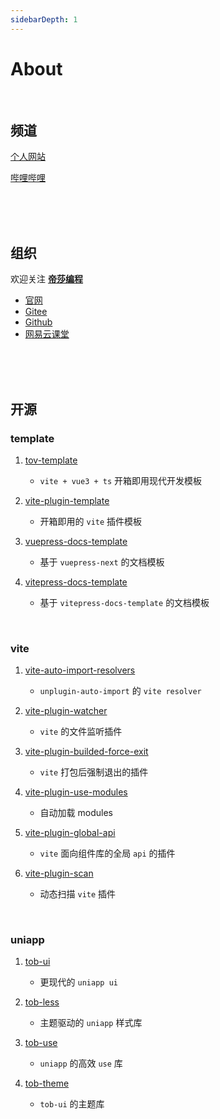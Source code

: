 ```yaml
---
sidebarDepth: 1
---
```


# About


<br />


## 频道

[个人网站](https://mt3.netlify.app/)

[哔哩哔哩](https://space.bilibili.com/590784571)


<br />
<br />
<br />

## 组织


欢迎关注 [**帝莎编程**](http://dishaxy.dishait.cn/)
- [官网](http://dishaxy.dishait.cn/)
- [Gitee](https://gitee.com/dishait)
- [Github](https://github.com/dishait)
- [网易云课堂](https://study.163.com/provider/480000001892585/index.htm?share=2&shareId=480000001892585)


<br />
<br />
<br />

## 开源

### template

1. [tov-template](https://github.com/dishait/tov-template)
   -  `vite + vue3 + ts` 开箱即用现代开发模板

2. [vite-plugin-template](https://github.com/dishait/vite-plugin-template)
   - 开箱即用的 `vite` 插件模板

3. [vuepress-docs-template](https://github.com/dishait/vuepress-docs-template)
   -  基于 `vuepress-next` 的文档模板

4. [vitepress-docs-template](https://github.com/dishait/vitepress-docs-template)
   -  基于 `vitepress-docs-template` 的文档模板


<br />


### vite

1. [vite-auto-import-resolvers](https://github.com/dishait/vite-auto-import-resolvers)
   - `unplugin-auto-import` 的 `vite resolver`

2. [vite-plugin-watcher](https://github.com/dishait/vite-plugin-watcher)
   - `vite` 的文件监听插件

3. [vite-plugin-builded-force-exit](https://github.com/dishait/vite-plugin-builded-force-exit)
   - `vite` 打包后强制退出的插件 


4. [vite-plugin-use-modules](https://github.com/dishait/vite-plugin-use-modules)
   - 自动加载 modules

5. [vite-plugin-global-api](https://github.com/dishait/vite-plugin-global-api)
   - `vite` 面向组件库的全局 `api` 的插件

6. [vite-plugin-scan](https://github.com/dishait/vite-plugin-scan)
   - 动态扫描 `vite` 插件


<br />

### uniapp

1. [tob-ui](https://github.com/dishait/tob-ui)
   - 更现代的 `uniapp ui`

2. [tob-less](https://github.com/dishait/tob-less)
   - 主题驱动的 `uniapp` 样式库

2. [tob-use](https://github.com/dishait/tob-use)
   - `uniapp` 的高效 `use` 库

3. [tob-theme](https://github.com/dishait/tob-less)
   - `tob-ui` 的主题库
